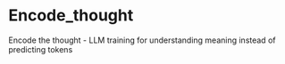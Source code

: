 # Encode_thought
Encode the thought  - LLM training for understanding meaning instead of predicting tokens
